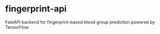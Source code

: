 # fingerprint-api
FastAPI backend for fingerprint-based blood group prediction powered by TensorFlow
